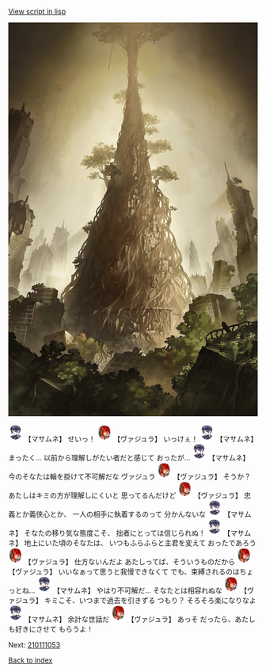 [View script in lisp](../scripts/210111051.txt)

![in_underground_world.png](../images/backgrounds/in_underground_world.png)

<img src="../images/units/3100111.png" alt="3100111.png" height="34"/>
【マサムネ】
せいっ！

<img src="../images/units/3500511.png" alt="3500511.png" height="34"/>
【ヴァジュラ】
いっけぇ！

<img src="../images/units/3100111.png" alt="3100111.png" height="34"/>
【マサムネ】
まったく…
以前から理解しがたい者だと感じて
おったが…

<img src="../images/units/3100111.png" alt="3100111.png" height="34"/>
【マサムネ】
今のそなたは輪を掛けて不可解だな
ヴァジュラ

<img src="../images/units/3500511.png" alt="3500511.png" height="34"/>
【ヴァジュラ】
そうか？
あたしはキミの方が理解しにくいと
思ってるんだけど

<img src="../images/units/3500511.png" alt="3500511.png" height="34"/>
【ヴァジュラ】
忠義とか義侠心とか、
一人の相手に執着するのって
分かんないな

<img src="../images/units/3100111.png" alt="3100111.png" height="34"/>
【マサムネ】
そなたの移り気な態度こそ、
拙者にとっては信じられぬ！

<img src="../images/units/3100111.png" alt="3100111.png" height="34"/>
【マサムネ】
地上にいた頃のそなたは、
いつもふらふらと主君を変えて
おったであろう

<img src="../images/units/3500511.png" alt="3500511.png" height="34"/>
【ヴァジュラ】
仕方ないんだよ
あたしってば、そういうものだから

<img src="../images/units/3500511.png" alt="3500511.png" height="34"/>
【ヴァジュラ】
いいなぁって思うと我慢できなくて
でも、束縛されるのはちょっとね…

<img src="../images/units/3100111.png" alt="3100111.png" height="34"/>
【マサムネ】
やはり不可解だ…
そなたとは相容れぬな

<img src="../images/units/3500511.png" alt="3500511.png" height="34"/>
【ヴァジュラ】
キミこそ、いつまで過去を引きずる
つもり？
そろそろ楽になりなよ

<img src="../images/units/3100111.png" alt="3100111.png" height="34"/>
【マサムネ】
余計な世話だ

<img src="../images/units/3500511.png" alt="3500511.png" height="34"/>
【ヴァジュラ】
あっそ
だったら、あたしも好きにさせて
もらうよ！

Next: [210111053](210111053.md)

[Back to index](index.md)
